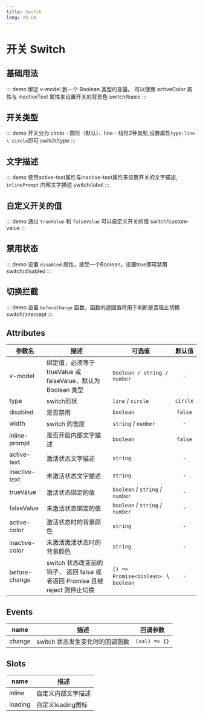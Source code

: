 ```yaml
---
title: Switch
lang: zh-CN
---
```


# 开关 Switch

## 基础用法
::: demo 绑定 v-model 到一个 Boolean 类型的变量。 可以使用 activeColor 属性与 inactiveText 属性来设置开关的背景色
switch/basic
:::

## 开关类型
::: demo 开关分为 circle - 圆形（默认）、line - 线性2种类型,设置属性`type:line \ circle`即可
switch/type
:::

## 文字描述

::: demo 使用active-text属性与inactive-text属性来设置开关的文字描述, `inlinePrompt` 内部文字描述
switch/label
:::


## 自定义开关的值

::: demo 通过 `trueValue` 和 `falseValue` 可以自定义开关的值
switch/custom-value
:::

## 禁用状态

::: demo 设置 `disabled` 属性，接受一个Boolean，设置true即可禁用
switch/disabled
:::


## 切换拦截

::: demo 设置 `beforeChange` 函数，函数的返回值将用于判断是否阻止切换
switch/intercept
:::


## Attributes
|参数名|描述|可选值|默认值|
|---|---|---|:---:|
|v-model|绑定值，必须等于 trueValue 或 falseValue，默认为 Boolean 类型|`boolean / string / number`|`-`|
|type|switch形状|`line` / `circle`|`circle`|
|disabled|是否禁用|`boolean`|`false`|
|width|switch 的宽度|`string` / `number`|`-`|
|inline-prompt|是否开启内部文字描述|`boolean`|`false`|
|active-text|激活状态文字描述|`string`|`-`|
|inactive-text|未激活状态文字描述|`string`|`-`|
|trueValue|激活状态绑定的值|`boolean` / `string` / `number`|`-`|
|falseValue|未激活状态绑定的值|`boolean` / `string` / `number`|`-`|
|active-color|激活状态时的背景颜色|`string`|`-`|
|inactive-color|未激活激活状态时的背景颜色|`string`|`-`|
|before-change|switch 状态改变前的钩子， 返回 false 或者返回 Promise 且被 reject 则停止切换|`() => Promise<boolean> ` \ ` boolean`|`-`|

## Events
|name|描述|回调参数|
|---|---|---|
|change|switch 状态发生变化时的回调函数|`(val) => {}`|

## Slots
|name|描述|
|---|---|
|inline|自定义内部文字描述|
|loading|自定义loading图标|








